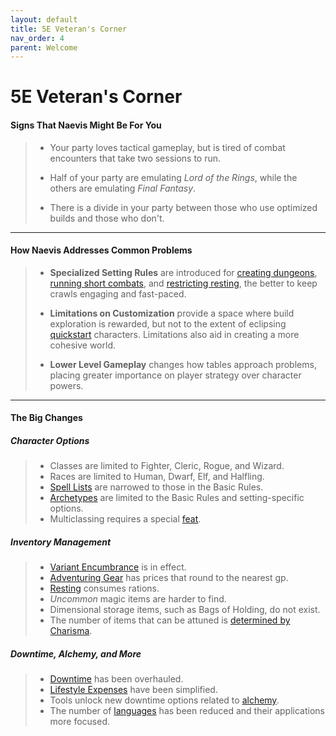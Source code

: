 ```yaml
---
layout: default
title: 5E Veteran's Corner
nav_order: 4
parent: Welcome
---
```


# 5E Veteran's Corner

#### Signs That Naevis Might Be For You

> * Your party loves tactical gameplay, but is tired of combat encounters that take two sessions to run.
>
> * Half of your party are emulating *Lord of the Rings*, while the others are emulating *Final Fantasy*.
> 
> * There is a divide in your party between those who use optimized builds and those who don't.

---

#### How Naevis Addresses Common Problems

> * **Specialized Setting Rules** are introduced for [creating dungeons](../gm_guide/dungeons/dungeons#hazard), [running short combats](../gm_guide/combat/combat), and [restricting resting](../adventuring/resting), the better to keep crawls engaging and fast-paced.
> 
> * **Limitations on Customization** provide a space where build exploration is rewarded, but not to the extent of eclipsing [quickstart](../character_creation/index#quickstart) characters. Limitations also aid in creating a more cohesive world.
>
> * **Lower Level Gameplay** changes how tables approach problems, placing greater importance on player strategy over character powers.

---

#### The Big Changes

##### Character Options

> * Classes are limited to Fighter, Cleric, Rogue, and Wizard. 
> * Races are limited to Human, Dwarf, Elf, and Halfling.
> * [Spell Lists](../more/spells/index) are narrowed to those in the Basic Rules.
> * [Archetypes](../more/archetypes/index) are limited to the Basic Rules and setting-specific options.
> * Multiclassing requires a special [feat](../more/feats/index).

##### Inventory Management

> * [Variant Encumbrance](../adventuring/encumbrance) is in effect.
> * [Adventuring Gear](../more/items/index) has prices that round to the nearest gp.
> * [Resting](../adventuring/resting) consumes rations.
> * *Uncommon* magic items are harder to find. 
> * Dimensional storage items, such as Bags of Holding, do not exist.
> * The number of items that can be attuned is [determined by Charisma](../adventuring/attunement). 

##### Downtime, Alchemy, and More

> * [Downtime](../adventuring/downtime) has been overhauled.
> * [Lifestyle Expenses](../adventuring/downtime#lifestyle-expenses) have been simplified.
> * Tools unlock new downtime options related to [alchemy](../../data/downtime_activities/alchemy).
> * The number of [languages](../adventuring/languages) has been reduced and their applications more focused.
